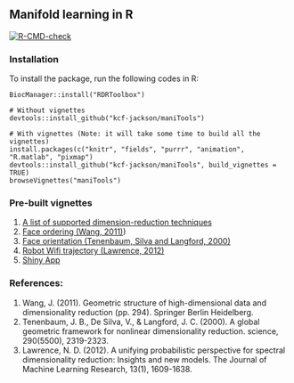 ## Manifold learning in R

<!-- badges: start -->
[![R-CMD-check](https://github.com/dajmcdon/maniTools/actions/workflows/R-CMD-check.yaml/badge.svg)](https://github.com/dajmcdon/maniTools/actions/workflows/R-CMD-check.yaml)
<!-- badges: end -->

### Installation

To install the package, run the following codes in R:
```
BiocManager::install("RDRToolbox")

# Without vignettes
devtools::install_github("kcf-jackson/maniTools")

# With vignettes (Note: it will take some time to build all the vignettes)
install.packages(c("knitr", "fields", "purrr", "animation", "R.matlab", "pixmap")
devtools::install_github("kcf-jackson/maniTools", build_vignettes = TRUE)
browseVignettes("maniTools")
```


### Pre-built vignettes

1. [A list of supported dimension-reduction techniques](https://raw.githack.com/kcf-jackson/maniTools/master/vignettes/basic_demo.html)
2. [Face ordering (Wang, 2011)](https://rawcdn.githack.com/kcf-jackson/maniTools/2eeb0ab18577dbd30c556390098d5c810da243dc/vignettes/DEMO_face_ordering.html))
3. [Face orientation (Tenenbaum, Silva and Langford, 2000)](https://rawcdn.githack.com/kcf-jackson/maniTools/2eeb0ab18577dbd30c556390098d5c810da243dc/vignettes/DEMO_face_orientation.html)
4. [Robot Wifi trajectory (Lawrence, 2012)](https://rawcdn.githack.com/kcf-jackson/maniTools/2eeb0ab18577dbd30c556390098d5c810da243dc/vignettes/DEMO_robot_wifi.html)
5. [Shiny App](https://raw.githack.com/kcf-jackson/maniTools/master/vignettes/shiny_app.html)


### References:

1. Wang, J. (2011). Geometric structure of high-dimensional data and dimensionality reduction (pp. 294). Springer Berlin Heidelberg.
2. Tenenbaum, J. B., De Silva, V., & Langford, J. C. (2000). A global geometric framework for nonlinear dimensionality reduction. science, 290(5500), 2319-2323.
3. Lawrence, N. D. (2012). A unifying probabilistic perspective for spectral dimensionality reduction: Insights and new models. The Journal of Machine Learning Research, 13(1), 1609-1638.
